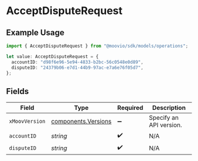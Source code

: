 # AcceptDisputeRequest

## Example Usage

```typescript
import { AcceptDisputeRequest } from "@moovio/sdk/models/operations";

let value: AcceptDisputeRequest = {
  accountID: "d98f6e96-5e94-4833-b2bc-56c0548e0d89",
  disputeID: "24379b06-e7d1-44b9-97ac-e7a6e76f05d7",
};
```

## Fields

| Field                                                      | Type                                                       | Required                                                   | Description                                                |
| ---------------------------------------------------------- | ---------------------------------------------------------- | ---------------------------------------------------------- | ---------------------------------------------------------- |
| `xMoovVersion`                                             | [components.Versions](../../models/components/versions.md) | :heavy_minus_sign:                                         | Specify an API version.                                    |
| `accountID`                                                | *string*                                                   | :heavy_check_mark:                                         | N/A                                                        |
| `disputeID`                                                | *string*                                                   | :heavy_check_mark:                                         | N/A                                                        |